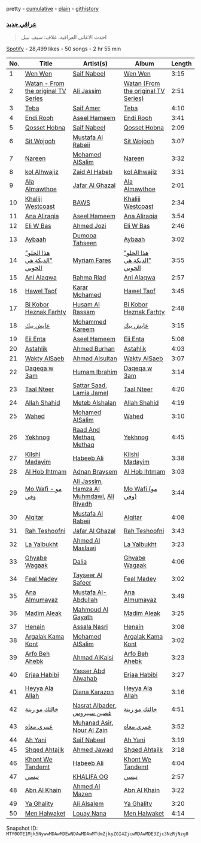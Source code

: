 pretty - [cumulative](/playlists/cumulative/37i9dQZF1DWVSIz2AGspV4.md) - [plain](/playlists/plain/37i9dQZF1DWVSIz2AGspV4) - [githistory](https://github.githistory.xyz/mackorone/spotify-playlist-archive/blob/main/playlists/plain/37i9dQZF1DWVSIz2AGspV4)

### [عراقي جديد](https://open.spotify.com/playlist/37i9dQZF1DWVSIz2AGspV4)

> احدث الاغاني العراقية\. غلاف: سيف نبيل

[Spotify](https://open.spotify.com/user/spotify) - 28,499 likes - 50 songs - 2 hr 55 min

| No. | Title | Artist(s) | Album | Length |
|---|---|---|---|---|
| 1 | [Wen Wen](https://open.spotify.com/track/3EN1SgNhN2VzewMpYglMKh) | [Saif Nabeel](https://open.spotify.com/artist/2i8aIAYY0wCKbFYWiihztK) | [Wen Wen](https://open.spotify.com/album/1WZvUCn06pvksWG9ZNHata) | 3:15 |
| 2 | [Watan \- From the original TV Series](https://open.spotify.com/track/2MQpKJNVY6hMnkpOHQsAG7) | [Ali Jassim](https://open.spotify.com/artist/0sQhYPLQcT2qUZ5KV25WSe) | [Watan \(From the original TV Series\)](https://open.spotify.com/album/3tzDXEPAYGr7Men2aCgkyG) | 2:51 |
| 3 | [Teba](https://open.spotify.com/track/0uBPeDdplbSOmp12hlLYO4) | [Saif Amer](https://open.spotify.com/artist/748f0zL5X2KNapx8K93SUq) | [Teba](https://open.spotify.com/album/1bS2s5HzuoKbHflXpWcsUS) | 4:10 |
| 4 | [Endi Rooh](https://open.spotify.com/track/1D01O8Tk05AZtAPqMQQT7C) | [Aseel Hameem](https://open.spotify.com/artist/10bqdRYq6Ha83UeU77iXAo) | [Endi Rooh](https://open.spotify.com/album/7HiwjvsxLEWs1IEZ6VK2J9) | 3:41 |
| 5 | [Qosset Hobna](https://open.spotify.com/track/6TuYr2T63OWTdbrfE4luUl) | [Saif Nabeel](https://open.spotify.com/artist/2i8aIAYY0wCKbFYWiihztK) | [Qosset Hobna](https://open.spotify.com/album/1BsByRHVwAH9b6wis4qypY) | 2:09 |
| 6 | [Sit Wojooh](https://open.spotify.com/track/1yjah9rjkjHM9zorRJ7oEi) | [Mustafa Al Rabeii](https://open.spotify.com/artist/0jqaRKpjya9UYjDMK6Bg0j) | [Sit Wojooh](https://open.spotify.com/album/5lapnHKZ01fTIP2doKGWUM) | 3:07 |
| 7 | [Nareen](https://open.spotify.com/track/3pBjDopdAqXsLGdnUxkbzC) | [Mohamed AlSalim](https://open.spotify.com/artist/5Zkp6UaHTafGRXROGj6W0S) | [Nareen](https://open.spotify.com/album/7IHpkI6UerJGlcLK0uII5e) | 3:32 |
| 8 | [kol Alhwajiz](https://open.spotify.com/track/5XZPJVticxjlisRv74oZRB) | [Zaid Al Habeb](https://open.spotify.com/artist/1fIXYnOvlxESOGPL3l10YK) | [kol Alhwajiz](https://open.spotify.com/album/70qix9t2mK54PvFCPT5LYz) | 3:31 |
| 9 | [Ala Almawthoe](https://open.spotify.com/track/3NfQNwOtvNQqP48xFKSegX) | [Jafar Al Ghazal](https://open.spotify.com/artist/33FJbhlNRNQIBQdlSF91sr) | [Ala Almawthoe](https://open.spotify.com/album/053pOViKjZOnMsG4fHhq7N) | 2:01 |
| 10 | [Khaliji Westcoast](https://open.spotify.com/track/5oVcQLyEEJDiIoNPNi2pUQ) | [BAWS](https://open.spotify.com/artist/3AJxg1LAMYLSbiTvuoGXgK) | [Khaliji Westcoast](https://open.spotify.com/album/5atrvsizsJwUKs4Xn3i95t) | 2:34 |
| 11 | [Ana Aliraqia](https://open.spotify.com/track/2oAkR0lyM013o0Z9XLXh3k) | [Aseel Hameem](https://open.spotify.com/artist/10bqdRYq6Ha83UeU77iXAo) | [Ana Aliraqia](https://open.spotify.com/album/3IE0sfMShYbUL8iuZnDxLG) | 3:54 |
| 12 | [Eli W Bas](https://open.spotify.com/track/3fpEyYxdyQx85agEsmwO55) | [Ahmed Jozi](https://open.spotify.com/artist/2UJj51oYPoSej5kE75b4vF) | [Eli W Bas](https://open.spotify.com/album/5OcjOoaCpgqXVIl75RRgHt) | 2:46 |
| 13 | [Aybaah](https://open.spotify.com/track/469edw0cqHxQwF4ZpRNYYD) | [Dumooa Tahseen](https://open.spotify.com/artist/0453pwQTyMdU2a66fCFaUQ) | [Aybaah](https://open.spotify.com/album/3Xr5fmb8FO0n4ABBYz7KhY) | 3:02 |
| 14 | ["هذا الحلو "الدبكة هي الچوبي](https://open.spotify.com/track/47DMM1KiRfrqHw3YS7a9Dq) | [Myriam Fares](https://open.spotify.com/artist/1YnW3KicGQq3zD9LcdGJSh) | ["هذا الحلو "الدبكة هي الچوبي](https://open.spotify.com/album/6Jxuxu3edECF9htilsdN3h) | 3:55 |
| 15 | [Ani Alaqwa](https://open.spotify.com/track/3Cj7v2kZNOoqIEcOTcUT6c) | [Rahma Riad](https://open.spotify.com/artist/1JrJQz0AlGYbLxBnOEWfLx) | [Ani Alaqwa](https://open.spotify.com/album/5LNT6XOT8DoNIbEqqSGGgc) | 2:57 |
| 16 | [Hawel Taof](https://open.spotify.com/track/5NRRB0hTDQQo953KAQvs0m) | [Karar Mohamed](https://open.spotify.com/artist/6Hl4Hv6nzDifw6SogShouS) | [Hawel Taof](https://open.spotify.com/album/0jUrAi8X3csj7B7BRIaVU1) | 3:45 |
| 17 | [Bi Kobor Heznak Farhty](https://open.spotify.com/track/55snHuyVXL1X8j714WvR9d) | [Husam Al Rassam](https://open.spotify.com/artist/4WSDfufVR7neAAJngREPth) | [Bi Kobor Heznak Farhty](https://open.spotify.com/album/6kiJlPgbF5wnLQ2gAzxoyt) | 2:48 |
| 18 | [عايش بيك](https://open.spotify.com/track/5o6YB79ykoBierbnPsAj97) | [Mohammed Kareem](https://open.spotify.com/artist/6QuzMPf0Oi2xct379VkfZN) | [عايش بيك](https://open.spotify.com/album/6dJLJRqDIEVQFfEqLWFIyh) | 3:15 |
| 19 | [Eii Enta](https://open.spotify.com/track/2IUrw2RUKWwxP71q5GwmJL) | [Aseel Hameem](https://open.spotify.com/artist/10bqdRYq6Ha83UeU77iXAo) | [Eii Enta](https://open.spotify.com/album/1G3NhiDpVHLKvQZdwZeIiO) | 5:08 |
| 20 | [Astahlik](https://open.spotify.com/track/2qCz9zvGLV479cUTzeXjNq) | [Ahmed Burhan](https://open.spotify.com/artist/7pWG2cgMJbZmMd2a0TqZJ0) | [Astahlik](https://open.spotify.com/album/20vCcB2a5j1MSStibILx1n) | 4:03 |
| 21 | [Wakty AlSaeb](https://open.spotify.com/track/50DAvbOdTVqS0uFSOBbZ2x) | [Ahmad Alsultan](https://open.spotify.com/artist/0bi5RUX7QwU8yOVliycRz8) | [Wakty AlSaeb](https://open.spotify.com/album/3HPlvNI6bh9TROhf6REe8R) | 3:07 |
| 22 | [Daqeqa w 3am](https://open.spotify.com/track/1XTbPVrq3N4xmviSRKLr1P) | [Humam Ibrahim](https://open.spotify.com/artist/5G8jeOHN04AHRt5Ln3kbX4) | [Daqeqa w 3am](https://open.spotify.com/album/0Y545sQM8fPudYGBAzlmuj) | 3:14 |
| 23 | [Taal Nteer](https://open.spotify.com/track/6Zry9g2l8WFpoX83Lky6sq) | [Sattar Saad](https://open.spotify.com/artist/2XwGAWUjz9JYas4QTq0lQN), [Lamia Jamel](https://open.spotify.com/artist/2j7ZTFIAN3WJBMjxhKLmVm) | [Taal Nteer](https://open.spotify.com/album/75rhxEVGf6zhVpWV8tZ7JE) | 4:20 |
| 24 | [Allah Shahid](https://open.spotify.com/track/2su3mVU3b25vzhHBYUX8CS) | [Meteb Alshalan](https://open.spotify.com/artist/7HRVFYJ71mBbcv8gA2qEjA) | [Allah Shahid](https://open.spotify.com/album/5oIMyoc9iYzGFemCMxoIcR) | 4:19 |
| 25 | [Wahed](https://open.spotify.com/track/7fEJ3sevHUm2dQo2fK54o5) | [Mohamed AlSalim](https://open.spotify.com/artist/5Zkp6UaHTafGRXROGj6W0S) | [Wahed](https://open.spotify.com/album/468PmLXWGgd9lrNjfv5e6L) | 3:10 |
| 26 | [Yekhnog](https://open.spotify.com/track/2h9VSz8bhwaVXaSFdRrUXM) | [Raad And Methaq](https://open.spotify.com/artist/2TS6Y2HXkANqlIC7ZNi5zq), [Methaq](https://open.spotify.com/artist/55c0fnBF1EYaA941Z7srCZ) | [Yekhnog](https://open.spotify.com/album/1lvh7PSgMY6Lqt0qNOc9U5) | 4:45 |
| 27 | [Kilshi Madayim](https://open.spotify.com/track/2d5ZY8RmnfKpjt9p60rrzH) | [Habeeb Ali](https://open.spotify.com/artist/7KArBbdJ0GLtkEM3LUv1Fj) | [Kilshi Madayim](https://open.spotify.com/album/4CTIHJlVjVlR34FGTySUDh) | 3:38 |
| 28 | [Al Hob Ihtmam](https://open.spotify.com/track/7qj9jTyc59xB1JmhsFohA0) | [Adnan Braysem](https://open.spotify.com/artist/6tCa22NbsZWw3dmQF0Ac08) | [Al Hob Ihtmam](https://open.spotify.com/album/2q7wM4nFdJAGK2Yxv5pm9E) | 3:03 |
| 29 | [Mo Wafi \- مو وفي](https://open.spotify.com/track/3eetE1j3t8zX4XFPV0lmPD) | [Ali Jassim](https://open.spotify.com/artist/0sQhYPLQcT2qUZ5KV25WSe), [Hamza Al Muhmdawi](https://open.spotify.com/artist/2UgjvFvfz7rQ5Vmu3HeEN5), [Ali Riyadh](https://open.spotify.com/artist/35pMeblJsAHj7ZzQrw4aX9) | [Mo Wafi \(مو وفي\)](https://open.spotify.com/album/2LJBbAAvWPt4ai0H2Cuf9r) | 3:44 |
| 30 | [Alqitar](https://open.spotify.com/track/22ENQINiZBUVm6j6VbnAqv) | [Mustafa Al Rabeii](https://open.spotify.com/artist/0jqaRKpjya9UYjDMK6Bg0j) | [Alqitar](https://open.spotify.com/album/5oH5G4Sper19QXy0jY0UUB) | 4:08 |
| 31 | [Rah Teshoofni](https://open.spotify.com/track/7cp9tzF6U2s4HVq0ehiki2) | [Jafar Al Ghazal](https://open.spotify.com/artist/33FJbhlNRNQIBQdlSF91sr) | [Rah Teshoofni](https://open.spotify.com/album/56AYOsPwukW0TSGTpobwxM) | 3:43 |
| 32 | [La Yalbukht](https://open.spotify.com/track/3q6f7xBrpHwt8PvmWCMuXZ) | [Ahmed Al Maslawi](https://open.spotify.com/artist/00VUV8R7oHc6FSLFyNmwFa) | [La Yalbukht](https://open.spotify.com/album/4hWmhWJk8VZeoIfl8nesys) | 3:23 |
| 33 | [Ghyabe Wagaak](https://open.spotify.com/track/1XePTZCLsOggdc8ABNl81J) | [Dalia](https://open.spotify.com/artist/3UYi1C1wbSZq4OXbaTdMZD) | [Ghyabe Wagaak](https://open.spotify.com/album/72Lvo8ez65pAReNdGyCPkv) | 4:06 |
| 34 | [Feal Madey](https://open.spotify.com/track/6cSa8DLoUgXAIsQnqqad8H) | [Tayseer Al Safeer](https://open.spotify.com/artist/4PQeohrT8GInzKC3wJFGLa) | [Feal Madey](https://open.spotify.com/album/58QqYgmn1ZWQvkpAsWF7zn) | 3:02 |
| 35 | [Ana Almumayaz](https://open.spotify.com/track/0IgZOwXy1eHCKEdSnZqeeB) | [Mustafa Al\-Abdullah](https://open.spotify.com/artist/3hHA3JWJQfVAYx5lRTxSxu) | [Ana Almumayaz](https://open.spotify.com/album/5F4UqeZgtGS1hbhr19Y91K) | 3:49 |
| 36 | [Madim Aleak](https://open.spotify.com/track/7x3OeqioqJIZD5y0yFEeir) | [Mahmoud Al Gayath](https://open.spotify.com/artist/0vlrGHoVOpmG8ufhbgcJe9) | [Madim Aleak](https://open.spotify.com/album/7tGZPVKKgrV3aJ1fRQUjIj) | 3:25 |
| 37 | [Henain](https://open.spotify.com/track/3suQDOXGODa1MrFFnvJtFv) | [Assala Nasri](https://open.spotify.com/artist/6MQnUjIjnIOfHDFzqBJOAl) | [Henain](https://open.spotify.com/album/0sTZwBd1iLGi7BAraWy0ex) | 3:08 |
| 38 | [Argalak Kama Kont](https://open.spotify.com/track/2zmQqYm3VvOXtpom1g2N2g) | [Mohamed AlSalim](https://open.spotify.com/artist/5Zkp6UaHTafGRXROGj6W0S) | [Argalak Kama Kont](https://open.spotify.com/album/5u6ahHa7QC2LmKa3oOwHfE) | 3:02 |
| 39 | [Arfo Beh Ahebk](https://open.spotify.com/track/33htRNgoFDhdlRtiDj0Yp2) | [Ahmad AlKaisi](https://open.spotify.com/artist/2BySKMB8pGMBsjVd7AzcQa) | [Arfo Beh Ahebk](https://open.spotify.com/album/5v7qhW0KPrcXbAGwTg99Nm) | 3:23 |
| 40 | [Erjaa Habibi](https://open.spotify.com/track/1xiIRisLA9xvJgEK3w64Ft) | [Yasser Abd Alwahab](https://open.spotify.com/artist/6257KWddv5693NK51w7iXa) | [Erjaa Habibi](https://open.spotify.com/album/1ek4BlMt0gZxkXoyjln3RJ) | 3:27 |
| 41 | [Heyya Ala Allah](https://open.spotify.com/track/2TW62JI3FoBG6NUrMH83cg) | [Diana Karazon](https://open.spotify.com/artist/3faPN9ZqiY5AFpYAe8WqGE) | [Heyya Ala Allah](https://open.spotify.com/album/1Soc8OCAxYycuELmaLibGV) | 3:16 |
| 42 | [خالتك مو زينة](https://open.spotify.com/track/6uS7J693t7hfZRr8jj0efp) | [Nasrat Albader](https://open.spotify.com/artist/0pepBeoErqYbqiCEMqFoKu), [غصين سبيروس](https://open.spotify.com/artist/4QncRPuvQ9vOuiJAxUEGHx) | [خالتك مو زينة](https://open.spotify.com/album/1P0Wlz91Z5HEA0xgnGgFSu) | 4:51 |
| 43 | [عمري معاه](https://open.spotify.com/track/5FocyaDKGbWXWHmX9rESXS) | [Muhanad Asir](https://open.spotify.com/artist/6ZHUebEY5oYuWHCif6ETjK), [Nour Al Zain](https://open.spotify.com/artist/3zjyoiXHu5SgwtRHU7GcMH) | [عمري معاه](https://open.spotify.com/album/3GKBk0aFdDA9JcyNIvPEZN) | 3:52 |
| 44 | [Ah Yani](https://open.spotify.com/track/0vMD3NFvruMSROWEhm8756) | [Saif Nabeel](https://open.spotify.com/artist/2i8aIAYY0wCKbFYWiihztK) | [Ah Yani](https://open.spotify.com/album/2743kDzwDOEBBeTrSn6h5H) | 3:19 |
| 45 | [Shqed Ahtajlk](https://open.spotify.com/track/4y5RoSOGGB9XS54cO1No8o) | [Ahmed Jawad](https://open.spotify.com/artist/4ZOVwS1XAGOXCKAqTFmsBP) | [Shqed Ahtajlk](https://open.spotify.com/album/6k6itTk9EeV5yddkYUIpIc) | 3:18 |
| 46 | [Khont We Tandemt](https://open.spotify.com/track/5mPD8KOs9PTGKCrjP87IV5) | [Habeeb Ali](https://open.spotify.com/artist/7KArBbdJ0GLtkEM3LUv1Fj) | [Khont We Tandemt](https://open.spotify.com/album/27eOhCtHiFlBKmirkupKdd) | 4:04 |
| 47 | [تبسي](https://open.spotify.com/track/1fdwrQdInEatnElvOZVuEL) | [KHALIFA OG](https://open.spotify.com/artist/0dNsEdHWYo7jFACFABQOWs) | [تبسي](https://open.spotify.com/album/3oMSpM04MvEJPbrBCjbpRT) | 2:57 |
| 48 | [Abn Al Khain](https://open.spotify.com/track/4fJR2YdREjWfxSYhx9CaC0) | [Ahmed Al Mazen](https://open.spotify.com/artist/1HXNShlKQdmZh5Ih6MtPH4) | [Abn Al Khain](https://open.spotify.com/album/1yJ54uNqTlz0UYzXEIFFYc) | 3:22 |
| 49 | [Ya Ghality](https://open.spotify.com/track/59RLZGo87dYKyPOCcAAgSL) | [Ali Alsalem](https://open.spotify.com/artist/1YH6doLlnZd6Vjd4ylnBjP) | [Ya Ghality](https://open.spotify.com/album/2lNTAtqI85Bl1NVhu4RQp9) | 3:20 |
| 50 | [Men Halwaket](https://open.spotify.com/track/5HRJEEbjlsshXBlYHRLE55) | [Louay Nana](https://open.spotify.com/artist/4EYdSEi7yt7bfaiME819gI) | [Men Halwaket](https://open.spotify.com/album/676Ri8ndBtfFXhHbAn44a2) | 4:14 |

Snapshot ID: `MTY0OTE1Mjk5NywwMDAwMDEwNDAwMDAwMTdmZjkyZGI4ZjcwMDAwMDE3Zjc3NzRjNzg0`
